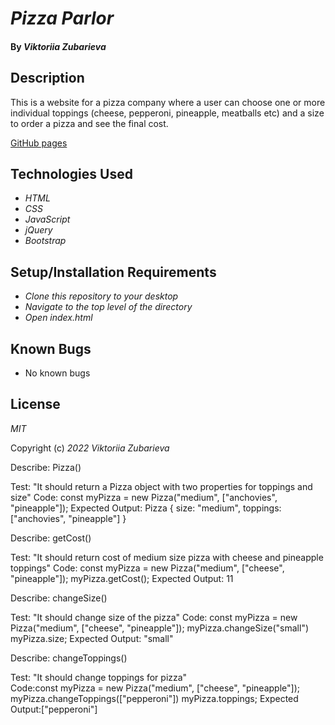 # _Pizza Parlor_

#### By _**Viktoriia Zubarieva**_
## Description
This is a website for a pizza company where a user can choose one or more individual toppings (cheese, pepperoni, pineapple, meatballs etc) and a size to order a pizza and see the final cost.

[GitHub pages]()
## Technologies Used

* _HTML_
* _CSS_
* _JavaScript_
* _jQuery_
* _Bootstrap_

## Setup/Installation Requirements

* _Clone this repository to your desktop_
* _Navigate to the top level of the directory_
* _Open index.html_ 

## Known Bugs

* No known bugs


## License

_MIT_

Copyright (c) _2022_ _Viktoriia Zubarieva_



Describe: Pizza()

Test: "It should return a Pizza object with two properties for toppings and size"
Code: const myPizza = new Pizza("medium", ["anchovies", "pineapple"]);
Expected Output: Pizza { size: "medium", toppings: ["anchovies", "pineapple"] }

Describe: getCost()

Test: "It should return cost of medium size pizza with cheese and pineapple toppings"
Code: const myPizza = new Pizza("medium", ["cheese", "pineapple"]);
      myPizza.getCost();
Expected Output: 11

Describe: changeSize()

Test: "It should change size of the pizza"
Code: const myPizza = new Pizza("medium", ["cheese", "pineapple"]);
      myPizza.changeSize("small")
      myPizza.size;
Expected Output: "small"

Describe: changeToppings()

Test: "It should change toppings for pizza"  
Code:const myPizza = new Pizza("medium", ["cheese", "pineapple"]);
      myPizza.changeToppings(["pepperoni"])
      myPizza.toppings;
Expected Output:["pepperoni"]